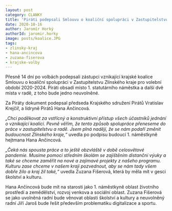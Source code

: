 ```yaml
---
layout: post
category: CLANKY
title: 'Piráti podepsali Smlouvu o koaliční spolupráci v Zastupitelstvu Zlínského kraje pro volební období 2020–2024'
date: 2020-10-16
author: Jaromír Horký
authorId: jaromir.horky
image: posts/koalice.JPG
tags: 
- zlinsky-kraj
- hana-ancincova
- zuzana-fiserova
- krajske-volby
---
```

Přesně 14 dní po volbách podepsali zástupci vznikající krajské koalice Smlouvu o koaliční spolupráci v Zastupitelstvu Zlínského kraje pro volební období 2020-2024. Piráti obsadí místo 1. statutárního náměstka a další dvě místa v radě, z toho bude jedno neuvolněné.

Za Piráty dokument podepsal předseda Krajského sdružení Pirátů Vratislav Krejčíř, a lídryně Pirátů Hana Ančincová.

*„Chci poděkovat za vstřícný a konstruktivní přístup všech účastníků jednání o vznikající koalici. Pevně věřím, že tento způsob spolupráce přeneseme do práce v zastupitelstvu a radě. Jsem plná nadějí, že se nám podaří změnit budoucnost Zlínského kraje,“* uvedla po podpisu budoucí 1. náměstkyně hejtmana Hana Ančincová.

*„Čeká nás spousta práce a to ještě obzvláště v době celosvětové pandemie. Musíme pomoci středním školám se zajištěním distanční výuky a také se chceme zaměřit na nové a zajímavé projekty z našeho programu. Kulturu zase chceme v našem kraji pozvednout, aby se nám tady všem dobře žilo a kraj žil také,“* uvedla Zuzana Fišerová, která by měla mít v gesci školství a kulturu.

Hana Ančincová bude mít na starosti jako 1. náměstkyně oblast životního prostředí a zemědělství, rozvoj venkova a sociální oblast. Zuzana Fišerová se jako uvolněná radní bude věnovat oblasti školství a kultury a neuvolněný radní Jiří Jaroš bude řešit především problematiku digitalizace a sportu.
